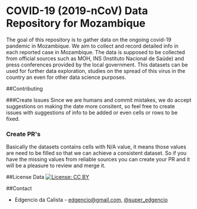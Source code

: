 # COVID-19 (2019-nCoV) Data Repository for Mozambique

The goal of this repository is to gather data on the ongoing covid-19 pandemic in Mozambique. We aim to collect and record detailed info in each reported case in Mozambique. The data is supposed to be collected from official sources such as MOH, INS (Instituto Nacional de Saúde) and press conferences provided by the local government. This datasets can be used for further data exploration, studies on the spread of this virus in the country an even for other data science purposes.

##Contributing

###Create Issues
Since we are humans and commit mistakes, we do accept suggestions on making the date more consitent, so feel free to create issues with suggestions of info to be added or even cells or rows to be fixed. 

### Create PR's
Basically the datasets contains cells with N/A value, it means those values are need to be filled so that we can achieve a consistent dataset.
So if you have the missing values from reliable sources you can create your PR and it will be a pleasure to review and merge it.

##License
Data [![License: CC BY ](https://img.shields.io/badge/License-CC%20BY-lightgrey.svg)](https://creativecommons.org/licenses/by/4.0/)

##Contact
* Edgencio da Calista - edgencio@gmail.com, [@super_edgencio](https://twitter.com/super_edgencio)